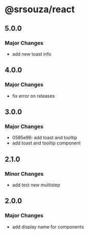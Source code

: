 # @srsouza/react

## 5.0.0

### Major Changes

- add new toast info

## 4.0.0

### Major Changes

- fix error on releases

## 3.0.0

### Major Changes

- 0585e96: add toast and tooltip
- add toast and tooltip component

## 2.1.0

### Minor Changes

- add test new multistep

## 2.0.0

### Major Changes

- add display name for components
